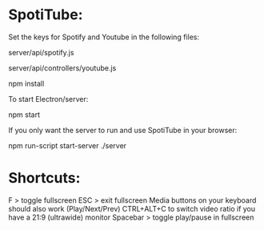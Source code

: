 # SpotiTube:

Set the keys for Spotify and Youtube in the following files:

server/api/spotify.js

server/api/controllers/youtube.js

npm install

To start Electron/server:

npm start

If you only want the server to run and use SpotiTube in your browser:

npm run-script start-server ./server

# Shortcuts:

F > toggle fullscreen
ESC > exit fullscreen
Media buttons on your keyboard should also work (Play/Next/Prev)
CTRL+ALT+C to switch video ratio if you have a 21:9 (ultrawide) monitor
Spacebar > toggle play/pause in fullscreen
